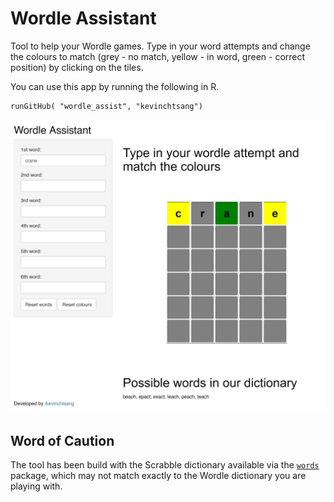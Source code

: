 # Wordle Assistant
Tool to help your Wordle games. Type in your word attempts and change the colours to match (grey - no match, yellow - in word, green - correct position) by clicking on the tiles.

You can use this app by running the following in R.

```
runGitHub( "wordle_assist", "kevinchtsang")
```

![Example](/wordle_assist_example1.png?raw=true)

## Word of Caution
The tool has been build with the Scrabble dictionary available via the [`words`](https://cran.r-project.org/web/packages/words/index.html) package, which may not match exactly to the Wordle dictionary you are playing with.
